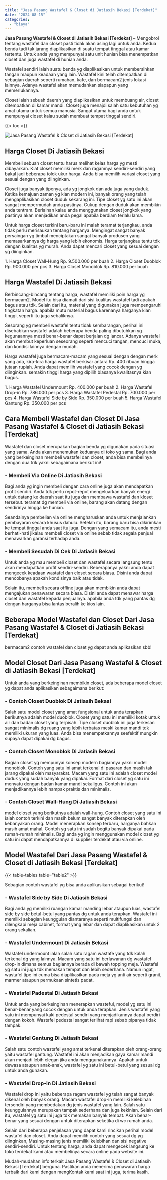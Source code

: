 ```yaml
---
title: "Jasa Pasang Wastafel & Closet di Jatiasih Bekasi [Terdekat]"
date: "2024-08-15"
categories: 
  - "biaya"
---
```


**Jasa Pasang Wastafel & Closet di Jatiasih Bekasi \[Terdekat\]** – Mengobrol tentang wastafel dan closet pasti tidak akan asing lagi untuk anda. Kedua benda tadi tak jarang diaplikasikan di suatu tempat tinggal atau kamar tertentu. Untuk anda yang mempunyai satu unit hunian bisa menempatkan closet dan juga wastafel di hunian anda.

Wastafel sendiri ialah suatu benda yg diaplikasikan untuk membersihkan tangan maupun keadaan yang lain. Wastafel kini telah ditempatkan di sebagian daerah seperti rumahan, kafe, dan bermacam2 jenis lokasi lainnya. Adanya wastafel akan memudahkan siapapun yang memerlukannya.

Closet ialah sebuah daerah yang diaplikasikan untuk membuang air, closet ditempatkan di kamar mandi. Closet juga menajdi salah satu kebutuhan yg amat utama untuk semua manusia. Sangat utama bagi anda untuk mempunyai closet kalau sudah membuat tempat tinggal sendiri.

{{< toc >}}

![Jasa Pasang Wastafel & Closet di Jatiasih Bekasi [Terdekat]](/images/wastafel-closet-murah36.png)

## Harga Closet Di Jatiasih Bekasi

Membeli sebuah closet tentu harus melihat kelas harga yg mesti dibayarkan. Kiat closet memiliki merk dan ragamnya sendiri-sendiri yang bakal jadi beberapa tolok ukur harga. Anda bisa memilih variasi closet yang sesuai dengan yang diinginkan.

Closet juga banyak tipenya, ada yg jongkok dan ada juga yang duduk. Ketika kemajuan zaman yg kian modern ini, banyak orang yang telah mengaplikasikan closet duduk sekarang ini. Tipe closet yg satu ini akan sangat mempermudah anda pastinya. Cukup dengan duduk akan membikin anda tentram. Berlainan kalau anda menggunakan closet jongkok yang pastinya akan menjadikan anda pegal apabila berdiam terlalu lama.

Untuk harga closet terkini baru-baru ini malah teramat terjangkau, anda tidak perlu merisaukan tentang harganya. Mengingat sangat banyak persaingan yg timbul menciptakan sangat banyak produsen yang memasarkannya dg harga yang lebih ekonomis. Harga terjangkau tentu tdk dengan kualitas yg murah. Anda dapat mencari closet yang sesuai dengan yg diinginkan.

1\. Harga Closet Wall-Hung Rp. 9.500.000 per buah 2. Harga Closet Duoblok Rp. 900.000 per pcs 3. Harga Closet Monoblok Rp. 810.000 per buah

## Harga Wastafel Di Jatiasih Bekasi

Berbincang-bincang tentang harga, wastafel memiliki poin harga yg bermacam2. Model itu bisa diamati dari sisi kualitas wastafel tadi apakah bagus atau tdk. Selain dari itu, material yang digunakan juga mempengaruhi tingkatan harga. apabila mutu material bagus karenanya harganya kian tinggi, seperti itu juga sebaliknya.

Sesorang yg membeli wastafel tentu tidak sembarangan, perihal ini disebabkan wastafel adalah beberapa benda paling dibutuhkan yg kegunaannya mesti benar-benar dapat berjalan dg lancar. Adanya wastafel akan membut keperluan seseorang seperti mencuci tangan, mencuci muka, dan kondisi lainnya dengan mudah.

Harga wastafel juga bermacam-macam yang sesuai dengan dengan merk yang ada, kira-kira harga wastafel berkisar antara Rp. 400 ribuan hingga jutaan rupiah. Anda dapat memilih wastafel yang cocok dengan yg diinginkan. semakin tinggi harga yang dipilih biasanya kwalitasnya kian bagus.

1\. Harga Wastafel Undermount Rp. 400.000 per buah 2. Harga Wastafel Drop-in Rp. 786.000 per pcs 3. Harga Wastafel Pedestal Rp. 700.000 per pcs 4. Harga Wastafel Side by Side Rp. 350.000 per buah 5. Harga Wastafel Gantung Rp. 350.000 per pcs

## Cara Membeli Wastafel dan Closet Di Jasa Pasang Wastafel & Closet di Jatiasih Bekasi \[Terdekat\]

Wastafel dan closet merupakan bagian benda yg digunakan pada situasi yang sama. Anda akan menemukan keduanya di toko yg sama. Bagi anda yang berkeinginan membeli wastafel dan closet, anda bisa membelinya dengan dua trik yakni sebagaimana berikut ini!

### \- Membeli Via Online Di Jatiasih Bekasi

Bagi anda yg ingin membeli dengan cara online juga akan mendapatkan profit sendiri. Anda tdk perlu repot-repot mengeluarkan banyak energi untuk datang ke daerah saat itu juga dan membawa wastafel dan kloset tersebut. teramat dg membeli via online, barang akan datang dengan sendirinya hingga ke hunian.

Seandainya pembelian via online mengharuskan anda untuk menjalankan pembayaran secara khusus dahulu. Setelah itu, barang baru bisa dikirimkan ke tempat tinggal anda saat itu juga. Dengan yang semacam itu, anda mesti berhati-hati jikalau membeli closet via online sebab tidak segala penjual menawarkan garansi terhadap anda.

### \- Membeli Sesudah Di Cek Di Jatiasih Bekasi

Untuk anda yg mau membeli closet dan wastafel secara langsung tentu akan mendapatkan profit sendiri-sendiri. Beberapanya yakni anda dapat mengecek keadaan wastafel dan closet secara biasa. Disini anda dapat mencobanya apakah kondisinya baik atau tidak.

Selain itu, membeli secara offline juga akan membikin anda dapat mengajukan penawaran secara biasa. Disini anda dapat menawar harga closet dan wastafel kepada penjualnya. apabila anda tdk yang pantas dg dengan harganya bisa lantas beralih ke kios lain.

## Beberapa Model Wastafel dan Closet Dari Jasa Pasang Wastafel & Closet di Jatiasih Bekasi \[Terdekat\]

bermacam2 contoh wastafel dan closet yg dapat anda aplikasikan sbb!

## Model Closet Dari Jasa Pasang Wastafel & Closet di Jatiasih Bekasi \[Terdekat\]

Untuk anda yang berkeinginan membikin closet, ada beberapa model closet yg dapat anda aplikasikan sebagaimana berikut:

### \- Contoh Closet Duoblok Di Jatiasih Bekasi

Salah satu model closet yang amat fungsional untuk anda terapkan berikutnya adalah model duoblok. Closet yang satu ini memiliki kotak untuk air dan badan closet yang terpisah. Tipe closet duoblok ini juga terkesan sangat minimalis dg ruang yang lebih terbatas meski kamar mandi tdk memiliki ukuran yang luas. Anda bisa menempatkannya seefektif mungkin supaya dapat dipakai dg bagus.

### \- Contoh Closet Monoblok Di Jatiasih Bekasi

Bagian closet yg mempunyai konsep modern bagiannya yakni model monoblok. Contoh yang satu ini amat terkenal di pasaran dan masih tak jarang dipakai oleh masyarakat. Macam yang satu ini adalah closet model duduk yang sudah banyak yang dipakai. Format dari closet yg satu ini menyatu dengan badan kamar mandi sekaligus. Contoh ini akan menjadikannya lebih nampak praktis dan minimalis.

### \- Contoh Closet Wall-Hung Di Jatiasih Bekasi

model closet yang berikutnya adalah wall-hung. Contoh closet yang satu ini ialah contoh terkini dan masih belum sangat banyak diterapkan oleh kebanyakan orang. Model menerapkan konsep terbaru, harganya bahkan masih amat mahal. Contoh yg satu ini sudah begitu banyak dipakai pada rumah-rumah minimalis. Bagi anda yg ingin menggunakan model closet yg satu ini dapat mendapatkannya di supplier terdekat atau via online.

## Model Wastafel Dari Jasa Pasang Wastafel & Closet di Jatiasih Bekasi \[Terdekat\]

{{< table-tables table="table2" >}}

Sebagian contoh wastafel yg bisa anda aplikasikan sebagai berikut!

### \- Wastafel Side by Side Di Jatiasih Bekasi

Bagi anda yg memiliki ruangan kamar manding lebar ataupun luas, wastafel side by side betul-betul yang pantas dg untuk anda terapkan. Wastafel ini memiliki sebagian keunggulan diantaranya seperti multifungsi dan dilengkapi meja cabinet, format yang lebar dan dapat diaplikasikan untuk 2 orang sekalian.

### \- Wastafel Undermount Di Jatiasih Bekasi

Wastafel undermount ialah salah satu ragam wastafe yang tdk kalah terkenal dg yang lainnya. Macam yang satu ini berlawanan dg wastafel drop-in dimana semua bagiannya berada di bawah topping meja. Wastafel yg satu ini juga tdk memakan tempat dan lebih sederhana. Namun ingat, wastafel tipe ini cuma bisa diaplikasikan pada meja yg anti air seperti granit, marmer ataupun permukaan sintetis padat.

### \- Wastafel Padestal Di Jatiasih Bekasi

Untuk anda yang berkeinginan menerapkan wasteful, model yg satu ini benar-benar yang cocok dengan untuk anda terapkan. Jenis wastafel yang satu ini mempunyai kaki pedestal sendiri yang menjadikannya dapat berdiri dengan kokoh. Wastafel pedestal sangat terlihat rapi sebab pipanya tidak tampak.

### \- Wastafel Gantung Di Jatiasih Bekasi

Salah satu contoh wastafel yang amat terkenal diterapkan oleh orang-orang yaitu wastafel gantung. Wastafel ini akan menjadikan gaya kamar mandi akan menjadi lebih elegan jika anda menggunakannya. Apakah untuk dewasa ataupun anak-anak, wastafel yg satu ini betul-betul yang sesuai dg untuk anda gunakan.

### \- Wastafel Drop-in Di Jatiasih Bekasi

Wastafel drop ini yaitu beberapa ragam wastafel yg telah sangat banyak dikenal oleh banyak orang. Macam wastafel drop-in memiliki kelebihan tersendiri yang membedakan dg jenis wastafel yang lain. Salah satu keunggulannya merupakan tampak sederhana dan juga kekinian. Selain dari itu, wastafel yg satu ini juga tdk memakan banyak tempat. Akan benar-benar yang sesuai dengan untuk diterapkan seketika di wc rumah anda.

Selain dari beberapa penjelasan yang dapat kami rincikan perihal model wastafel dan closet. Anda dapat memilih contoh yang sesuai dg yg diinginkan, Masing-masing jenis memiliki kelebihan dan sisi negative sendiri-sendiri. Untuk tentang harga, anda dapat mengecek langsung ke toko terdekat kami atau membelinya secara online pada website ini.

Mudah-mudahan info terkait Jasa Pasang Wastafel & Closet di Jatiasih Bekasi \[Terdekat\] berguna. Pastikan anda menerima penawaran harga terbaik dari kami dengan mengKontak kami saat ini juga, terima kasih.
